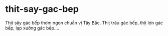 # thit-say-gac-bep
Thịt sây gác bếp thơm ngon chuẩn vị Tây Bắc. Thịt trâu gác bếp, thịt lợn gác bếp, lạp xưởng gác bếp....
